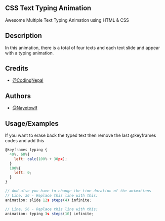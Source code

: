 
## CSS Text Typing Animation

Awesome Multiple Text Typing Animation using HTML & CSS
## Description
 In this animation, there is a total of four texts and each text slide and appear with a typing animation.


## Credits

- [@CodingNepal](https://www.codingnepalweb.com/text-typing-animation-using-only-html-css/)
## Authors

- [@Nayetowlf](https://github.com/Nayetwolf)


## Usage/Examples
If you want to erase back the typed text then remove the last @keyframes codes and add this 
```javascript
@keyframes typing {
  40%, 60%{
    left: calc(100% + 30px);
  }
  100%{
    left: 0;
  }
}

// And also you have to change the time duration of the animations
// Line. 36 - Replace this line with this: 
animation: slide 12s steps(4) infinite;

// Line. 56 - Replace this line with this:
animation: typing 3s steps(10) infinite;

